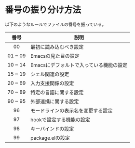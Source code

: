 # 番号の振り分け方法

以下のようなルールでファイルの番号を振っている。

| 番号    | 説明                                       |
|:-------:|--------------------------------------------|
| 00      | 最初に読み込むべき設定                     |
| 01 ~ 09 | Emacsの見た目の設定                        |
| 10 ~ 14 | Emacsにデフォルトで入っている機能の設定    |
| 15 ~ 19 | シェル関連の設定                           |
| 20 ~ 69 | 入力支援関係の設定                         |
| 70 ~ 89 | 特定の言語に関する設定                     |
| 90 ~ 95 | 外部連携に関する設定                       |
| 96      | モードラインの表示名を変更する設定         |
| 97      | hookで設定する機能の設定                   |
| 98      | キーバインドの設定                         |
| 99      | package.elの設定                           |
